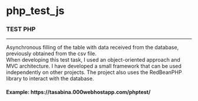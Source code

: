 # php_test_js
<H3>TEST PHP</H3>
<hr>
<div>
Asynchronous filling of the table with data received from the database, previously obtained from the csv file.
</div>
<div>When developing this test task, I used an object-oriented approach and MVC architecture. I have developed a small framework that can be used independently on other projects. The project also uses the RedBeanPHP library to interact with the database.</div>
<h4>Example: https://tasabina.000webhostapp.com/phptest/ </h4>
